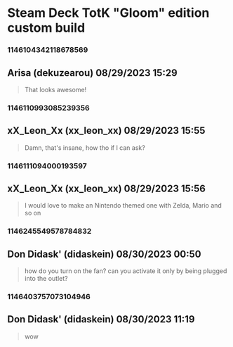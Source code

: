 # Steam Deck TotK "Gloom" edition  custom build
### 1146104342118678569
## Arisa (dekuzearou) 08/29/2023 15:29 

> That looks awesome!

### 1146110993085239356
## xX_Leon_Xx (xx_leon_xx) 08/29/2023 15:55 

> Damn, that's insane, how tho if I can ask?

### 1146111094000193597
## xX_Leon_Xx (xx_leon_xx) 08/29/2023 15:56 

> I would love to make an Nintendo themed one with Zelda, Mario and so on

### 1146245549578784832
## Don Didask' (didaskein) 08/30/2023 00:50 

> how do you turn on the fan?  can you activate it only by being plugged into the outlet?

### 1146403757073104946
## Don Didask' (didaskein) 08/30/2023 11:19 

> wow

